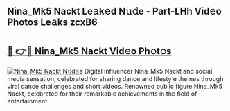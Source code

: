 ## Nina_Mk5 Nackt Le𝚊k𝚎d N𝚞𝚍e - Part-LHh Vid𝚎o Photos Le𝚊ks zcxB6

# <h2><a href="http://fb9upmq.evod.top/?m=Nina_Mk5+Nackt">🔗 👉🔴 Nina_Mk5 Nackt Vid𝚎o Ph𝚘t𝚘s</a></h2>

[![Nina_Mk5 Nackt N𝚞d𝚎s](https://i.imgur.com/8V9OHl7.gif)](http://fb9upmq.evod.top/?m=Nina_Mk5+Nackt)
Digital influencer Nina_Mk5 Nackt and social media sensation, celebrated for sharing dance and lifestyle themes through viral dance challenges and short videos. Renowned public figure Nina_Mk5 Nackt, celebrated for their remarkable achievements in the field of entertainment. 
